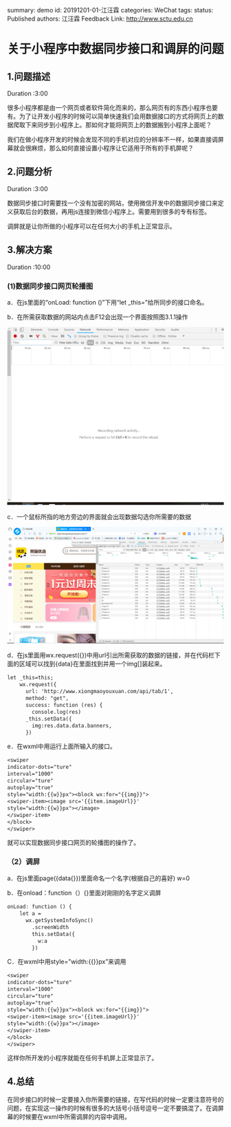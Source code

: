 summary: demo
id: 20191201-01-江汪霖
categories: WeChat
tags: 
status: Published 
authors: 江汪霖
Feedback Link: http://www.sctu.edu.cn

# 关于小程序中数据同步接口和调屏的问题

## 1.问题描述
Duration :3:00

很多小程序都是由一个网页或者软件简化而来的，那么网页有的东西小程序也要有。为了让开发小程序的时候可以简单快速我们会用数据接口的方式将网页上的数据爬取下来同步到小程序上。那如何才能将网页上的数据搬到小程序上面呢？

我们在做小程序开发的时候会发现不同的手机对应的分辨率不一样，如果直接调屏幕就会很麻烦，那么如何直接设置小程序让它适用于所有的手机屏呢？


## 2.问题分析
Duration :3:00

数据同步接口时需要找一个没有加密的网站，使用微信开发中的数据同步接口来定义获取后台的数据，再用js连接到微信小程序上。需要用到很多的专有标签。

调屏就是让你所做的小程序可以在任何大小的手机上正常显示。

## 3.解决方案
Duration :10:00

### (1)数据同步接口网页轮播图
a．在js里面的“onLoad: function ()”下用“let _this=”给所同步的接口命名。

b．在所需获取数据的网站内点击F12会出现一个界面按照图3.1.1操作

![](/0002-案例库/codelabs/assets/20191201-01-江汪霖-01.png)

c．一个鼠标所指的地方旁边的界面就会出现数据勾选你所需要的数据

![](/0002-案例库/codelabs/assets/20191201-01-江汪霖-02.png)

d．在js里面用wx.request({})中用url引出所需获取的数据的链接，并在代码栏下面的区域可以找到{data}在里面找到并用一个img[]装起来。

```
let _this=this;
    wx.request({
      url: 'http://www.xiongmaoyouxuan.com/api/tab/1',
      method: "get",
      success: function (res) {
        console.log(res)
      _this.setData({
        img:res.data.data.banners,
      })

```
e．在wxml中用<block>运行上面所输入的接口。
```
<swiper
indicator-dots="ture"
interval="1000"
circular="ture"
autoplay="true"
style="width:{{w}}px"><block wx:for="{{img}}">
<swiper-item><image src='{{item.imageUrl}}'
style="width:{{w}}px"></image>
</swiper-item>
</block>
</swiper>

```
就可以实现数据同步接口网页的轮播图的操作了。


### （2）调屏

a．在js里面page({data{}})里面命名一个名字(根据自己的喜好)
   w=0

b．在onload：function（）{}里面对刚刚的名字定义调屏
```
onLoad: function () {
    let a =
      wx.getSystemInfoSync()
        .screenWidth
        this.setData({
          w:a
        })

```

C．在wxml中用style=”width:{{}}px”来调用
```
<swiper
indicator-dots="ture"
interval="1000"
circular="ture"
autoplay="true"
style="width:{{w}}px"><block wx:for="{{img}}">
<swiper-item><image src='{{item.imageUrl}}'
style="width:{{w}}px"></image>
</swiper-item>
</block>
</swiper>

```
这样你所开发的小程序就能在任何手机屏上正常显示了。

## 4.总结
在同步接口的时候一定要接入你所需要的链接，在写代码的时候一定要注意符号的问题，在实现这一操作的时候有很多的大括号小括号逗号一定不要搞混了。在调屏幕的时候要在wxml中所需调屏的内容中调用。
